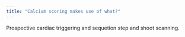 ```yaml
---
title: "Calcium scoring makes use of what?"
---
```

Prospective cardiac triggering and sequetion step and shoot scanning.

